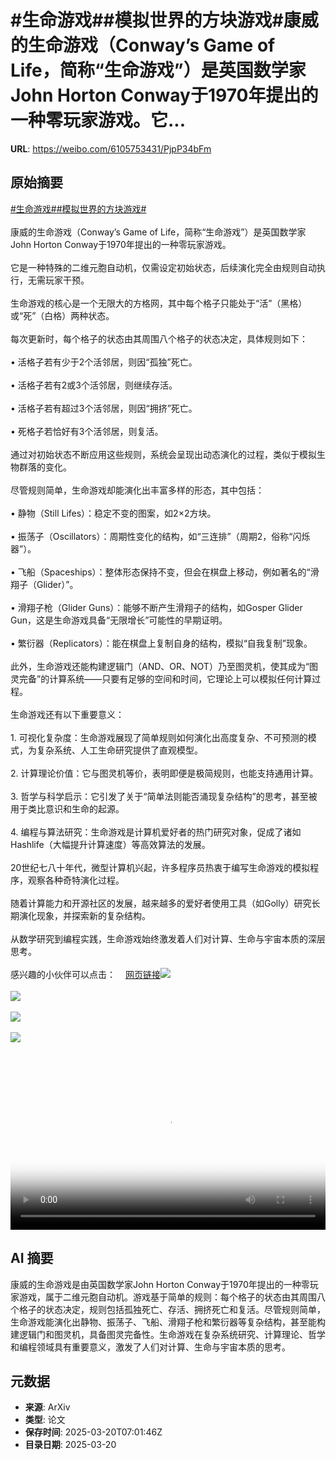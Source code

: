 # #生命游戏##模拟世界的方块游戏#康威的生命游戏（Conway’s Game of Life，简称“生命游戏”）是英国数学家John Horton Conway于1970年提出的一种零玩家游戏。它...

**URL**: https://weibo.com/6105753431/PjpP34bFm

## 原始摘要

<a href="https://m.weibo.cn/search?containerid=231522type%3D1%26t%3D10%26q%3D%23%E7%94%9F%E5%91%BD%E6%B8%B8%E6%88%8F%23" data-hide=""><span class="surl-text">#生命游戏#</span></a><a href="https://m.weibo.cn/search?containerid=231522type%3D1%26t%3D10%26q%3D%23%E6%A8%A1%E6%8B%9F%E4%B8%96%E7%95%8C%E7%9A%84%E6%96%B9%E5%9D%97%E6%B8%B8%E6%88%8F%23&amp;extparam=%23%E6%A8%A1%E6%8B%9F%E4%B8%96%E7%95%8C%E7%9A%84%E6%96%B9%E5%9D%97%E6%B8%B8%E6%88%8F%23" data-hide=""><span class="surl-text">#模拟世界的方块游戏#</span></a><br><br>康威的生命游戏（Conway’s Game of Life，简称“生命游戏”）是英国数学家John Horton Conway于1970年提出的一种零玩家游戏。<br><br>它是一种特殊的二维元胞自动机，仅需设定初始状态，后续演化完全由规则自动执行，无需玩家干预。<br><br>生命游戏的核心是一个无限大的方格网，其中每个格子只能处于“活”（黑格）或“死”（白格）两种状态。<br><br>每次更新时，每个格子的状态由其周围八个格子的状态决定，具体规则如下：<br><br>• 活格子若有少于2个活邻居，则因“孤独”死亡。<br><br>• 活格子若有2或3个活邻居，则继续存活。<br><br>• 活格子若有超过3个活邻居，则因“拥挤”死亡。<br><br>• 死格子若恰好有3个活邻居，则复活。<br><br>通过对初始状态不断应用这些规则，系统会呈现出动态演化的过程，类似于模拟生物群落的变化。<br><br>尽管规则简单，生命游戏却能演化出丰富多样的形态，其中包括：<br><br>• 静物（Still Lifes）：稳定不变的图案，如2×2方块。<br><br>• 振荡子（Oscillators）：周期性变化的结构，如“三连排”（周期2，俗称“闪烁器”）。<br><br>• 飞船（Spaceships）：整体形态保持不变，但会在棋盘上移动，例如著名的“滑翔子（Glider）”。<br><br>• 滑翔子枪（Glider Guns）：能够不断产生滑翔子的结构，如Gosper Glider Gun，这是生命游戏具备“无限增长”可能性的早期证明。<br><br>• 繁衍器（Replicators）：能在棋盘上复制自身的结构，模拟“自我复制”现象。<br><br>此外，生命游戏还能构建逻辑门（AND、OR、NOT）乃至图灵机，使其成为“图灵完备”的计算系统——只要有足够的空间和时间，它理论上可以模拟任何计算过程。<br><br>生命游戏还有以下重要意义：<br><br>1. 可视化复杂度：生命游戏展现了简单规则如何演化出高度复杂、不可预测的模式，为复杂系统、人工生命研究提供了直观模型。<br><br>2. 计算理论价值：它与图灵机等价，表明即便是极简规则，也能支持通用计算。<br><br>3. 哲学与科学启示：它引发了关于“简单法则能否涌现复杂结构”的思考，甚至被用于类比意识和生命的起源。<br><br>4. 编程与算法研究：生命游戏是计算机爱好者的热门研究对象，促成了诸如Hashlife（大幅提升计算速度）等高效算法的发展。<br><br>20世纪七八十年代，微型计算机兴起，许多程序员热衷于编写生命游戏的模拟程序，观察各种奇特演化过程。<br><br>随着计算能力和开源社区的发展，越来越多的爱好者使用工具（如Golly）研究长期演化现象，并探索新的复杂结构。<br><br>从数学研究到编程实践，生命游戏始终激发着人们对计算、生命与宇宙本质的深层思考。<br><br>感兴趣的小伙伴可以点击：<a href="https://weibo.cn/sinaurl?u=https%3A%2F%2Fwritings.stephenwolfram.com%2F2025%2F03%2Fwhat-can-we-learn-about-engineering-and-innovation-from-half-a-century-of-the-game-of-life-cellular-automaton%2F" data-hide=""><span class="url-icon"><img style="width: 1rem;height: 1rem" src="https://h5.sinaimg.cn/upload/2015/09/25/3/timeline_card_small_web_default.png" referrerpolicy="no-referrer"></span><span class="surl-text">网页链接</span></a><img style="" src="https://tvax1.sinaimg.cn/large/006Fd7o3ly1hznelmjiuyj30k00domy6.jpg" referrerpolicy="no-referrer"><br><br><img style="" src="https://tvax3.sinaimg.cn/large/006Fd7o3ly1hznellceojj30zk0k0jrw.jpg" referrerpolicy="no-referrer"><br><br><img style="" src="https://tvax1.sinaimg.cn/large/006Fd7o3gy1hznefxk256j30zk0p21kx.jpg" referrerpolicy="no-referrer"><br><br><img style="" src="https://tvax3.sinaimg.cn/large/006Fd7o3gy1hznefzouopj30va0zkqmp.jpg" referrerpolicy="no-referrer"><br><br><br clear="both"><div style="clear: both"></div><video controls="controls" poster="https://tvax2.sinaimg.cn/orj480/006Fd7o3ly1hznelm4ieyj30k00domy6.jpg" style="width: 100%"><source src="https://f.video.weibocdn.com/o0/TPwB40QZlx08mOZ0l6L6010412001c4m0E010.mp4?label=mp4_720p&amp;template=720x492.25.0&amp;ori=0&amp;ps=1CwnkDw1GXwCQx&amp;Expires=1742457652&amp;ssig=DfxvPYZ2MM&amp;KID=unistore,video"><source src="https://f.video.weibocdn.com/o0/9lcCyzVllx08mOZ0n9l6010412001l2Z0E010.mp4?label=mp4_hd&amp;template=700x480.25.0&amp;ori=0&amp;ps=1CwnkDw1GXwCQx&amp;Expires=1742457652&amp;ssig=YWx5yUIgaN&amp;KID=unistore,video"><source src="https://f.video.weibocdn.com/o0/lERVmqg2lx08mOZ0fJSM0104120016IJ0E010.mp4?label=mp4_ld&amp;template=524x360.25.0&amp;ori=0&amp;ps=1CwnkDw1GXwCQx&amp;Expires=1742457652&amp;ssig=6lfK7oqFQ9&amp;KID=unistore,video"><p>视频无法显示，请前往<a href="https://video.weibo.com/show?fid=1034%3A5146272978632745" target="_blank" rel="noopener noreferrer">微博视频</a>观看。</p></video>

## AI 摘要

康威的生命游戏是由英国数学家John Horton Conway于1970年提出的一种零玩家游戏，属于二维元胞自动机。游戏基于简单的规则：每个格子的状态由其周围八个格子的状态决定，规则包括孤独死亡、存活、拥挤死亡和复活。尽管规则简单，生命游戏能演化出静物、振荡子、飞船、滑翔子枪和繁衍器等复杂结构，甚至能构建逻辑门和图灵机，具备图灵完备性。生命游戏在复杂系统研究、计算理论、哲学和编程领域具有重要意义，激发了人们对计算、生命与宇宙本质的思考。

## 元数据

- **来源**: ArXiv
- **类型**: 论文
- **保存时间**: 2025-03-20T07:01:46Z
- **目录日期**: 2025-03-20
